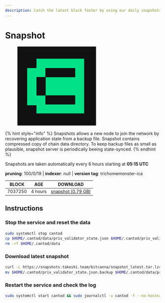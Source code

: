 ```yaml
---
description: Catch the latest block faster by using our daily snapshots.
---
```


# Snapshot

<figure><img src="https://github.com/takeshi-val/Logo/raw/main/canto.png" alt=""><figcaption></figcaption></figure>

{% hint style="info" %}
Snapshots allows a new node to join the network by recovering application state from a backup file. Snapshot contains compressed copy of chain data directory. To keep backup files as small as plausible, snapshot server is periodically beeing state-synced.
{% endhint %}

Snapshots are taken automatically every 6 hours starting at **05:15 UTC**

**pruning**: 100/0/19 | **indexer**: null | **version tag**: trichomemonster-ica

| BLOCK   | AGE     | DOWNLOAD                                                                               |
| ------- | ------- | -------------------------------------------------------------------------------------- |
| 7037250 | 4 hours | [snapshot (0.79 GB)](https://snapshots.takeshi.team/bitcanna/snapshot\_latest.tar.lz4) |

## Instructions

### Stop the service and reset the data

```bash
sudo systemctl stop cantod
cp $HOME/.cantod/data/priv_validator_state.json $HOME/.cantod/priv_validator_state.json.backup
rm -rf $HOME/.cantod/data
```

### Download latest snapshot

```bash
curl -L https://snapshots.takeshi.team/bitcanna/snapshot_latest.tar.lz4 | tar -Ilz4 -xf - -C $HOME/.cantod
mv $HOME/.cantod/priv_validator_state.json.backup $HOME/.cantod/data/priv_validator_state.json
```

### Restart the service and check the log

```bash
sudo systemctl start cantod && sudo journalctl -u cantod -f --no-hostname -o cat
```
